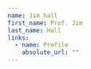 ```yaml
---
name: Jim hall
first_name: Prof. Jim
last_name: Hall
links:
  - name: Profile
    absolute_url: ""
---
```

